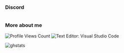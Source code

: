 <!--
**PhonyFrog/PhonyFrog** is a ✨ _special_ ✨ repository because its `README.md` (this file) appears on your GitHub profile.
-->
### Discord
<img scr="https://discord.c99.nl/widget/theme-2/473245595512078357.png"/>

### More about me
<img src="https://komarev.com/ghpvc/?username=PhonyFrog" alt="Profile Views Count"> ![Text Editor: Visual Studio Code](https://img.shields.io/badge/Text%20Editor-Visual%20Studio%20Code-blue)

![ghstats](https://github-readme-stats.vercel.app/api?username=PhonyFrog&theme=dark&show_icons=true)
<!--![ghstats](https://github-readme-stats.vercel.app/api?username=Kian738&show_icons=true&theme=dark&locale=e)-->

